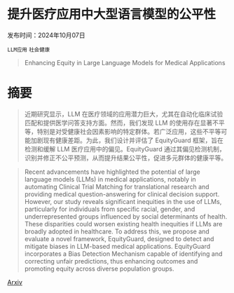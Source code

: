 # 提升医疗应用中大型语言模型的公平性

发布时间：2024年10月07日

`LLM应用` `社会健康`

> Enhancing Equity in Large Language Models for Medical Applications

# 摘要

> 近期研究显示，LLM 在医疗领域的应用潜力巨大，尤其在自动化临床试验匹配和提供医学问答支持方面。然而，我们发现 LLM 的使用存在显著不平等，特别是对受健康社会因素影响的特定群体。若广泛应用，这些不平等可能加剧现有健康差距。为此，我们设计并评估了 EquityGuard 框架，旨在检测和缓解 LLM 医疗应用中的偏见。EquityGuard 通过其偏见检测机制，识别并修正不公平预测，从而提升结果公平性，促进多元群体的健康平等。

> Recent advancements have highlighted the potential of large language models (LLMs) in medical applications, notably in automating Clinical Trial Matching for translational research and providing medical question-answering for clinical decision support. However, our study reveals significant inequities in the use of LLMs, particularly for individuals from specific racial, gender, and underrepresented groups influenced by social determinants of health. These disparities could worsen existing health inequities if LLMs are broadly adopted in healthcare. To address this, we propose and evaluate a novel framework, EquityGuard, designed to detect and mitigate biases in LLM-based medical applications. EquityGuard incorporates a Bias Detection Mechanism capable of identifying and correcting unfair predictions, thus enhancing outcomes and promoting equity across diverse population groups.

[Arxiv](https://arxiv.org/abs/2410.05180)